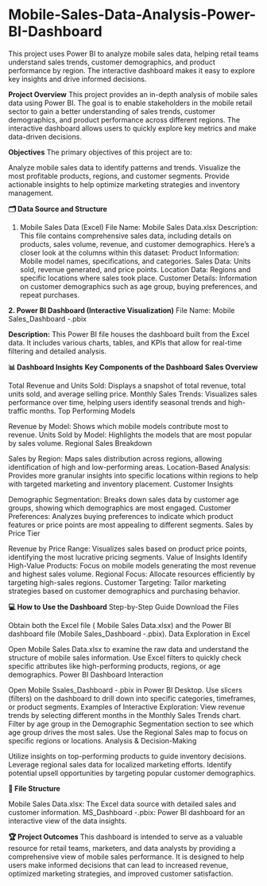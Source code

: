 # Mobile-Sales-Data-Analysis-Power-BI-Dashboard
This project uses Power BI to analyze mobile sales data, helping retail teams understand sales trends, customer demographics, and product performance by region. The interactive dashboard makes it easy to explore key insights and drive informed decisions.


**Project Overview**
This project provides an in-depth analysis of mobile sales data using Power BI. The goal is to enable stakeholders in the mobile retail sector to gain a better understanding of sales trends, customer demographics, and product performance across different regions. The interactive dashboard allows users to quickly explore key metrics and make data-driven decisions.

**Objectives**
The primary objectives of this project are to:

Analyze mobile sales data to identify patterns and trends.
Visualize the most profitable products, regions, and customer segments.
Provide actionable insights to help optimize marketing strategies and inventory management.



**🗂️ Data Source and Structure**

1. Mobile Sales Data (Excel)
File Name: Mobile Sales Data.xlsx
Description: This file contains comprehensive sales data, including details on products, sales volume, revenue, and customer demographics. Here’s a closer look at the columns within this dataset:
Product Information: Mobile model names, specifications, and categories.
Sales Data: Units sold, revenue generated, and price points.
Location Data: Regions and specific locations where sales took place.
Customer Details: Information on customer demographics such as age group, buying preferences, and repeat purchases.

**2. Power BI Dashboard (Interactive Visualization)**
File Name: Mobile Sales_Dashboard -.pbix

**Description:** This Power BI file houses the dashboard built from the Excel data. It includes various charts, tables, and KPIs that allow for real-time filtering and detailed analysis.

**📊 Dashboard Insights**
**Key Components of the Dashboard**
**Sales Overview**

Total Revenue and Units Sold: Displays a snapshot of total revenue, total units sold, and average selling price.
Monthly Sales Trends: Visualizes sales performance over time, helping users identify seasonal trends and high-traffic months.
Top Performing Models

Revenue by Model: Shows which mobile models contribute most to revenue.
Units Sold by Model: Highlights the models that are most popular by sales volume.
Regional Sales Breakdown

Sales by Region: Maps sales distribution across regions, allowing identification of high and low-performing areas.
Location-Based Analysis: Provides more granular insights into specific locations within regions to help with targeted marketing and inventory placement.
Customer Insights

Demographic Segmentation: Breaks down sales data by customer age groups, showing which demographics are most engaged.
Customer Preferences: Analyzes buying preferences to indicate which product features or price points are most appealing to different segments.
Sales by Price Tier

Revenue by Price Range: Visualizes sales based on product price points, identifying the most lucrative pricing segments.
Value of Insights
Identify High-Value Products: Focus on mobile models generating the most revenue and highest sales volume.
Regional Focus: Allocate resources efficiently by targeting high-sales regions.
Customer Targeting: Tailor marketing strategies based on customer demographics and purchasing behavior.

**💻 How to Use the Dashboard**
Step-by-Step Guide
Download the Files

Obtain both the Excel file ( Mobile Sales Data.xlsx) and the Power BI dashboard file (Mobile Sales_Dashboard -.pbix).
Data Exploration in Excel

Open Mobile Sales Data.xlsx to examine the raw data and understand the structure of mobile sales information.
Use Excel filters to quickly check specific attributes like high-performing products, regions, or age demographics.
Power BI Dashboard Interaction

Open Mobile Ssales_Dashboard -.pbix in Power BI Desktop.
Use slicers (filters) on the dashboard to drill down into specific categories, timeframes, or product segments.
Examples of Interactive Exploration:
View revenue trends by selecting different months in the Monthly Sales Trends chart.
Filter by age group in the Demographic Segmentation section to see which age group drives the most sales.
Use the Regional Sales map to focus on specific regions or locations.
Analysis & Decision-Making

Utilize insights on top-performing products to guide inventory decisions.
Leverage regional sales data for localized marketing efforts.
Identify potential upsell opportunities by targeting popular customer demographics.

**📂 File Structure**

Mobile Sales Data.xlsx: The Excel data source with detailed sales and customer information.
MS_Dashboard -.pbix: Power BI dashboard for an interactive view of the data insights.

**🏆 Project Outcomes**
This dashboard is intended to serve as a valuable resource for retail teams, marketers, and data analysts by providing a comprehensive view of mobile sales performance. It is designed to help users make informed decisions that can lead to increased revenue, optimized marketing strategies, and improved customer satisfaction.

